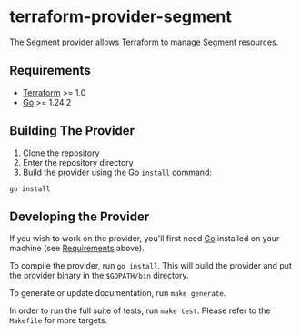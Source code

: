 # terraform-provider-segment

The Segment provider allows [Terraform](https://www.terraform.io/) to manage [Segment](https://segment.com/docs/) resources.

## Requirements

- [Terraform](https://www.terraform.io/downloads.html) >= 1.0
- [Go](https://golang.org/doc/install) >= 1.24.2

## Building The Provider

1. Clone the repository
1. Enter the repository directory
1. Build the provider using the Go `install` command:

```shell
go install
```

## Developing the Provider

If you wish to work on the provider, you'll first need [Go](http://www.golang.org) installed on your machine (see [Requirements](#requirements) above).

To compile the provider, run `go install`. This will build the provider and put the provider binary in the `$GOPATH/bin` directory.

To generate or update documentation, run `make generate`.

In order to run the full suite of tests, run `make test`. Please refer to the `Makefile` for more targets.
